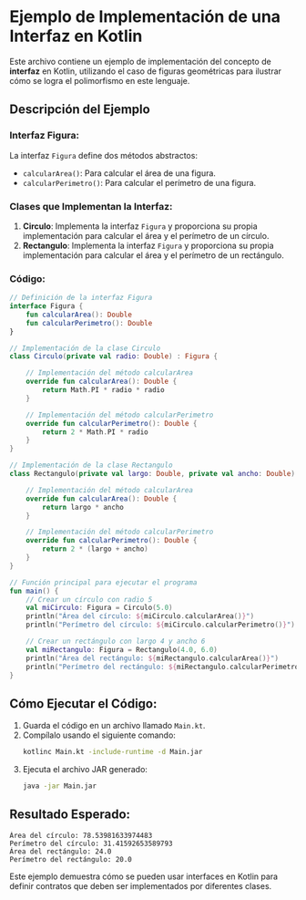 
# Ejemplo de Implementación de una Interfaz en Kotlin

Este archivo contiene un ejemplo de implementación del concepto de **interfaz** en Kotlin, utilizando el caso de figuras geométricas para ilustrar cómo se logra el polimorfismo en este lenguaje.

## Descripción del Ejemplo

### Interfaz Figura:
La interfaz `Figura` define dos métodos abstractos:
- `calcularArea()`: Para calcular el área de una figura.
- `calcularPerimetro()`: Para calcular el perímetro de una figura.

### Clases que Implementan la Interfaz:
1. **Circulo**: Implementa la interfaz `Figura` y proporciona su propia implementación para calcular el área y el perímetro de un círculo.
2. **Rectangulo**: Implementa la interfaz `Figura` y proporciona su propia implementación para calcular el área y el perímetro de un rectángulo.

### Código:

```kotlin
// Definición de la interfaz Figura
interface Figura {
    fun calcularArea(): Double
    fun calcularPerimetro(): Double
}

// Implementación de la clase Circulo
class Circulo(private val radio: Double) : Figura {

    // Implementación del método calcularArea
    override fun calcularArea(): Double {
        return Math.PI * radio * radio
    }

    // Implementación del método calcularPerimetro
    override fun calcularPerimetro(): Double {
        return 2 * Math.PI * radio
    }
}

// Implementación de la clase Rectangulo
class Rectangulo(private val largo: Double, private val ancho: Double) : Figura {

    // Implementación del método calcularArea
    override fun calcularArea(): Double {
        return largo * ancho
    }

    // Implementación del método calcularPerimetro
    override fun calcularPerimetro(): Double {
        return 2 * (largo + ancho)
    }
}

// Función principal para ejecutar el programa
fun main() {
    // Crear un círculo con radio 5
    val miCirculo: Figura = Circulo(5.0)
    println("Área del círculo: ${miCirculo.calcularArea()}")
    println("Perímetro del círculo: ${miCirculo.calcularPerimetro()}")

    // Crear un rectángulo con largo 4 y ancho 6
    val miRectangulo: Figura = Rectangulo(4.0, 6.0)
    println("Área del rectángulo: ${miRectangulo.calcularArea()}")
    println("Perímetro del rectángulo: ${miRectangulo.calcularPerimetro()}")
}
```

## Cómo Ejecutar el Código:

1. Guarda el código en un archivo llamado `Main.kt`.
2. Compílalo usando el siguiente comando:
   ```bash
   kotlinc Main.kt -include-runtime -d Main.jar
   ```
3. Ejecuta el archivo JAR generado:
   ```bash
   java -jar Main.jar
   ```

## Resultado Esperado:

```
Área del círculo: 78.53981633974483
Perímetro del círculo: 31.41592653589793
Área del rectángulo: 24.0
Perímetro del rectángulo: 20.0
```

Este ejemplo demuestra cómo se pueden usar interfaces en Kotlin para definir contratos que deben ser implementados por diferentes clases.
